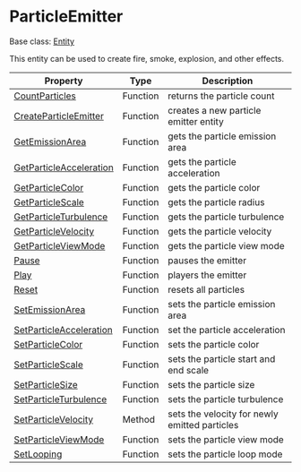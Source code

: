 # ParticleEmitter

Base class: [Entity](Entity.md)

This entity can be used to create fire, smoke, explosion, and other effects.

| Property | Type | Description |
|---|---|---|
| [CountParticles](ParticleEmitter_CountParticles.md) | Function | returns the particle count |
| [CreateParticleEmitter](CreateParticleEmitter.md) | Function | creates a new particle emitter entity |
| [GetEmissionArea](ParticleEmitter_GetEmissionArea.md) | Function | gets the particle emission area |
| [GetParticleAcceleration](ParticleEmitter_GetParticleAcceleration.md) | Function | gets the particle acceleration |
| [GetParticleColor](ParticleEmitter_GetParticleColor.md) | Function | gets the particle color |
| [GetParticleScale](ParticleEmitter_GetParticleScale.md) | Function | gets the particle radius |
| [GetParticleTurbulence](ParticleEmitter_GetParticleTurbulence.md) | Function | gets the particle turbulence |
| [GetParticleVelocity](ParticleEmitter_GetParticleVelocity.md) | Function | gets the particle velocity |
| [GetParticleViewMode](ParticleEmitter_GetParticleViewMode.md) | Function | gets the particle view mode |
| [Pause](ParticleEmitter_Pause.md) | Function | pauses the emitter |
| [Play](ParticleEmitter_Play.md) | Function | players the emitter |
| [Reset](ParticleEmitter_Reset.md) | Function | resets all particles |
| [SetEmissionArea](ParticleEmitter_SetEmissionArea.md) | Function | sets the particle emission area |
| [SetParticleAcceleration](ParticleEmitter_SetParticleAcceleration.md) | Function | set the particle acceleration |
| [SetParticleColor](ParticleEmitter_SetParticleColor.md) | Function | sets the particle color |
| [SetParticleScale](ParticleEmitter_SetParticleScale.md) | Function | sets the particle start and end scale |
| [SetParticleSize](ParticleEmitter_SetParticleSize.md) | Function | sets the particle size |
| [SetParticleTurbulence](ParticleEmitter_SetParticleTurbulence.md) | Function | sets the particle turbulence |
| [SetParticleVelocity](ParticleEmitter_ParticleEmitter_SetParticleVelocity.md) | Method | sets the velocity for newly emitted particles |
| [SetParticleViewMode](ParticleEmitter_SetParticleViewMode.md) | Function | sets the particle view mode |
| [SetLooping](ParticleEmitter_SetLooping.md) | Function | sets the particle loop mode |
